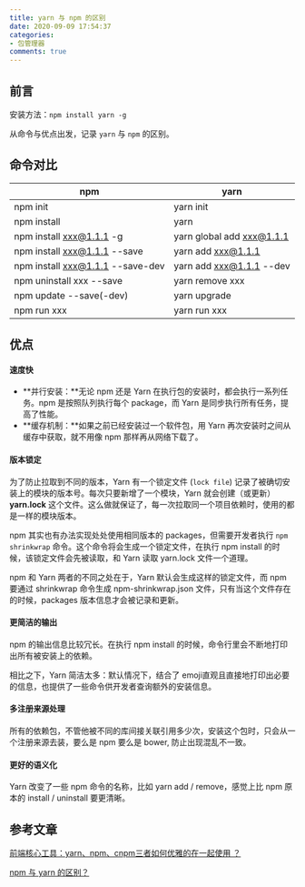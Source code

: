 ```yaml
---
title: yarn 与 npm 的区别
date: 2020-09-09 17:54:37
categories:
- 包管理器
comments: true
---
```


## 前言

安装方法：`npm install yarn -g`

从命令与优点出发，记录 `yarn` 与 `npm` 的区别。

<!--more -->



## 命令对比

| **npm**                          | **yarn**                  |
| -------------------------------- | ------------------------- |
| npm init                         | yarn init                 |
| npm install                      | yarn                      |
| npm install xxx@1.1.1 -g         | yarn global add xxx@1.1.1 |
| npm install xxx@1.1.1 --save     | yarn add xxx@1.1.1        |
| npm install xxx@1.1.1 --save-dev | yarn add xxx@1.1.1 --dev  |
| npm uninstall xxx --save         | yarn remove xxx           |
| npm update --save(-dev)          | yarn upgrade              |
| npm run xxx                      | yarn run xxx              |



## 优点

#### 速度快

- **并行安装：**无论 npm 还是 Yarn 在执行包的安装时，都会执行一系列任务。npm 是按照队列执行每个 package，而 Yarn 是同步执行所有任务，提高了性能。
- **缓存机制：**如果之前已经安装过一个软件包，用 Yarn 再次安装时之间从缓存中获取，就不用像 npm 那样再从网络下载了。



#### 版本锁定

为了防止拉取到不同的版本，Yarn 有一个锁定文件 (`lock file`) 记录了被确切安装上的模块的版本号。每次只要新增了一个模块，Yarn 就会创建（或更新）**yarn.lock** 这个文件。这么做就保证了，每一次拉取同一个项目依赖时，使用的都是一样的模块版本。

npm 其实也有办法实现处处使用相同版本的 packages，但需要开发者执行 `npm shrinkwrap` 命令。这个命令将会生成一个锁定文件，在执行 npm install 的时候，该锁定文件会先被读取，和 Yarn 读取 yarn.lock 文件一个道理。

npm 和 Yarn 两者的不同之处在于，Yarn 默认会生成这样的锁定文件，而 npm 要通过 shrinkwrap 命令生成 npm-shrinkwrap.json 文件，只有当这个文件存在的时候，packages 版本信息才会被记录和更新。



#### 更简洁的输出

npm 的输出信息比较冗长。在执行 npm install <package> 的时候，命令行里会不断地打印出所有被安装上的依赖。

相比之下，Yarn 简洁太多：默认情况下，结合了 emoji直观且直接地打印出必要的信息，也提供了一些命令供开发者查询额外的安装信息。



#### 多注册来源处理

所有的依赖包，不管他被不同的库间接关联引用多少次，安装这个包时，只会从一个注册来源去装，要么是 npm 要么是 bower, 防止出现混乱不一致。



#### 更好的语义化

Yarn 改变了一些 npm 命令的名称，比如 yarn add / remove，感觉上比 npm 原本的 install / uninstall 要更清晰。





## 参考文章

[前端核心工具：yarn、npm、cnpm三者如何优雅的在一起使用 ？](https://segmentfault.com/a/1190000019299845)

[npm 与 yarn 的区别？](https://www.cnblogs.com/tg666/p/12409984.html)

